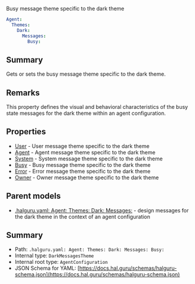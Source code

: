 <!--
title: Busy
description: Busy message theme specific to the dark theme
version: 1.40.0
generated: true
date: 2025-04-25
node: This file is generated by the command-line program: `halguru manual -c -m`
-->


Busy message theme specific to the dark theme

```yaml
Agent:
  Themes:
    Dark:
      Messages:
        Busy:
```

## Summary

Gets or sets the busy message theme specific to the dark theme.

## Remarks

This property defines the visual and behavioral characteristics of the busy state messages for the dark theme within an agent configuration.

## Properties

* [User]((halguru)-agent-themes-dark-messages-user.md) - User message theme specific to the dark theme
* [Agent]((halguru)-agent-themes-dark-messages-agent.md) - Agent message theme specific to the dark theme
* [System]((halguru)-agent-themes-dark-messages-system.md) - System message theme specific to the dark theme
* [Busy]((halguru)-agent-themes-dark-messages-busy.md) - Busy message theme specific to the dark theme
* [Error]((halguru)-agent-themes-dark-messages-error.md) - Error message theme specific to the dark theme
* [Owner]((halguru)-agent-themes-dark-messages-owner.md) - Owner message theme specific to the dark theme

## Parent models

* [.halguru.yaml: Agent: Themes: Dark: Messages:]((halguru)-agent-themes-dark-messages.md) - design messages for the dark theme in the context of an agent configuration

## Summary

* Path: `.halguru.yaml: Agent: Themes: Dark: Messages: Busy:`
* Internal type: `DarkMessagesTheme`
* Internal root type: `AgentConfiguration`
* JSON Schema for YAML: [https://docs.hal.guru/schemas/halguru-schema.json](https://docs.hal.guru/schemas/halguru-schema.json)
